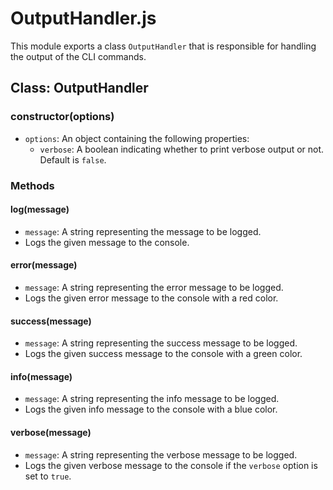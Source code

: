 # OutputHandler.js

This module exports a class `OutputHandler` that is responsible for handling the output of the CLI commands.

## Class: OutputHandler

### constructor(options)

- `options`: An object containing the following properties:
  - `verbose`: A boolean indicating whether to print verbose output or not. Default is `false`.

### Methods

#### log(message)

- `message`: A string representing the message to be logged.
- Logs the given message to the console.

#### error(message)

- `message`: A string representing the error message to be logged.
- Logs the given error message to the console with a red color.

#### success(message)

- `message`: A string representing the success message to be logged.
- Logs the given success message to the console with a green color.

#### info(message)

- `message`: A string representing the info message to be logged.
- Logs the given info message to the console with a blue color.

#### verbose(message)

- `message`: A string representing the verbose message to be logged.
- Logs the given verbose message to the console if the `verbose` option is set to `true`.